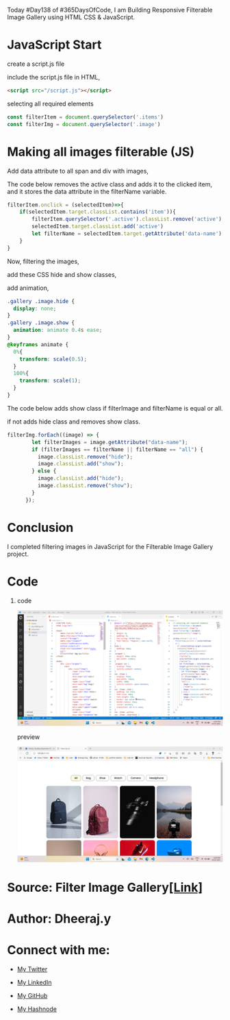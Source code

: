 Today #Day138 of #365DaysOfCode, I am Building Responsive Filterable Image Gallery using HTML CSS & JavaScript.

# JavaScript Start

create a script.js file

include the script.js file in HTML,

```html
<script src="/script.js"></script>
```

selecting all required elements

```javascript
const filterItem = document.querySelector('.items')
const filterImg = document.querySelector('.image')
```

# Making all images filterable (JS)

Add data attribute to all span and div with images,

The code below removes the active class and adds it to the clicked item, and it stores the data attribute in the filterName variable.

```javascript
filterItem.onclick = (selectedItem)=>{
    if(selectedItem.target.classList.contains('item')){
        filterItem.querySelector('.active').classList.remove('active')
        selectedItem.target.classList.add('active')
        let filterName = selectedItem.target.getAttribute('data-name')
    }
}
```

Now, filtering the images,

add these CSS hide and show classes,

add animation,

```css
.gallery .image.hide {
  display: none;
}
.gallery .image.show {
  animation: animate 0.4s ease;
}
@keyframes animate {
  0%{
    transform: scale(0.5);
  }
  100%{
    transform: scale(1);
  }
}
```

The code below adds show class if filterImage and filterName is equal or all.

if not adds hide class and removes show class.

```javascript
filterImg.forEach((image) => {
        let filterImages = image.getAttribute("data-name");
        if (filterImages == filterName || filterName == "all") {
          image.classList.remove("hide");
          image.classList.add("show");
        } else {
          image.classList.add("hide");
          image.classList.remove("show");
        }
      });
```

# Conclusion

I completed filtering images in JavaScript for the Filterable Image Gallery project.

# Code

1. code
    
    ![Alt text](1.%20day138%20code.png)
    
    preview
    
    ![Alt text](2.%20day138%20preview.png)
    

# Source: Filter Image Gallery[\[Link\]](https://www.youtube.com/watch?v=OeMuUKedtPc)

# Author: Dheeraj.y

# Connect with me:

* [My Twitter](https://twitter.com/yssdheeraj)
    
* [My LinkedIn](https://www.linkedin.com/in/dheerajy1/)
    
* [My GitHub](https://github.com/dheerajy1)
    
* [My Hashnode](https://dheerajy1.hashnode.dev/)